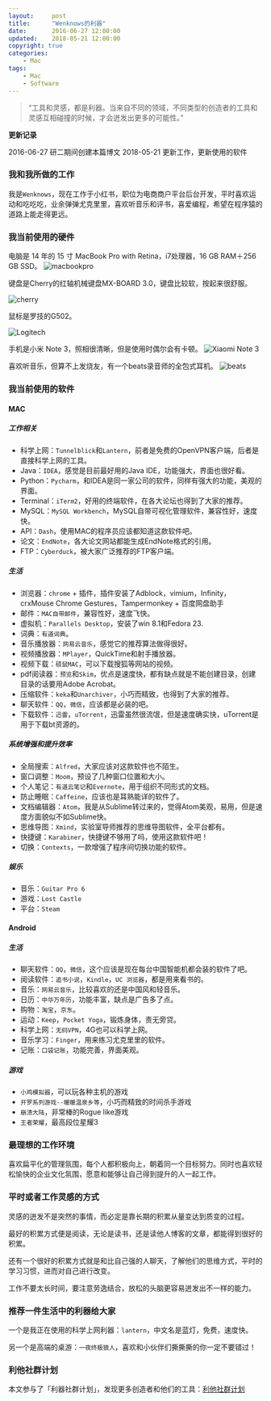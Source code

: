 ```yaml
---
layout:     post
title:      "Wenknows的利器"
date:       2016-06-27 12:00:00
updated:    2018-05-21 12:00:00
copyright: true
categories:
    - Mac
tags:
    - Mac
    - Software
---
```


> “工具和灵感，都是利器。当来自不同的领域，不同类型的创造者的工具和灵感互相碰撞的时候，才会迸发出更多的可能性。”

**更新记录**

2016-06-27  研二期间创建本篇博文
2018-05-21  更新工作，更新使用的软件

### 我和我所做的工作

我是`Wenknows`，现在工作于小红书，职位为电商商户平台后台开发，平时喜欢运动和吃吃吃，业余弹弹尤克里里，喜欢听音乐和评书，喜爱编程，希望在程序猿的道路上能走得更远。

### 我当前使用的硬件

电脑是 14 年的 15 寸 MacBook Pro with Retina，i7处理器，16 GB RAM＋256 GB SSD。
![macbookpro](/uploads/in-post/macbookpro.png)

<!-- more -->

键盘是Cherry的红轴机械键盘MX-BOARD 3.0，键盘比较软，按起来很舒服。

![cherry](/uploads/in-post/cherry.jpg)

鼠标是罗技的G502。

![Logitech](/uploads/in-post/mouse.jpg)

手机是小米 Note 3，照相很清晰，但是使用时偶尔会有卡顿。
![Xiaomi Note 3](/uploads/in-post/xiaomi-mi-note3.jpg)

喜欢听音乐，但算不上发烧友，有一个beats录音师的全包式耳机。
![beats](/uploads/in-post/beats.png)

### 我当前使用的软件

#### MAC

##### 工作相关

- 科学上网：`Tunnelblick`和`Lantern`，前者是免费的OpenVPN客户端，后者是直接科学上网的工具。
- Java：`IDEA`，感觉是目前最好用的Java IDE，功能强大，界面也很好看。
- Python：`Pycharm`，和IDEA是同一家公司的软件，同样有强大的功能，美观的界面。
- Terminal：`iTerm2`，好用的终端软件，在各大论坛也得到了大家的推荐。
- MySQL：`MySQL Workbench`，MySQL自带可视化管理软件，兼容性好，速度快。
- API：`Dash`，使用MAC的程序员应该都知道这款软件吧。
- 论文：`EndNote`，各大论文网站都能生成EndNote格式的引用。
- FTP：`Cyberduck`，被大家广泛推荐的FTP客户端。

##### 生活

- 浏览器：`chrome` + 插件，插件安装了Adblock，vimium，Infinity，crxMouse Chrome Gestures，Tampermonkey + 百度网盘助手
- 邮件：`MAC自带邮件`，兼容性好，速度飞快。
- 虚拟机：`Parallels Desktop`，安装了win 8.1和Fedora 23.
- 词典：`有道词典`。
- 音乐播放器：`网易云音乐`，感觉它的推荐算法做得很好。
- 视频播放器：`MPlayer`，QuickTime和射手播放器。
- 视频下载：`硕鼠MAC`，可以下载搜狐等网站的视频。
- pdf阅读器：`预览`和`Skim`，优点是速度快，都有缺点就是不能创建目录，创建目录的话要用Adobe Acrobat。
- 压缩软件：`keka`和`Unarchiver`，小巧而精致，也得到了大家的推荐。
- 聊天软件：`QQ`，`微信`，应该都是必装的吧。
- 下载软件：`迅雷`，`uTorrent`，迅雷虽然很流氓，但是速度确实快，uTorrent是用于下载bt资源的。

##### 系统增强和提升效率

- 全局搜索：`Alfred`，大家应该对这款软件也不陌生。
- 窗口调整：`Moom`，预设了几种窗口位置和大小。
- 个人笔记：`有道云笔记`和`Evernote`，用于组织不同形式的文档。
- 防止睡眠：`Caffeine`，应该也是耳熟能详的软件了。
- 文档编辑器：`Atom`，我是从Sublime转过来的，觉得Atom美观，易用，但是速度方面貌似不如Sublime快。
- 思维导图：`Xmind`，实验室导师推荐的思维导图软件，全平台都有。
- 快捷键：`Karabiner`，快捷键不够用了吗，使用这款软件吧！
- 切换：`Contexts`，一款增强了程序间切换功能的软件。

##### 娱乐

- 音乐：`Guitar Pro 6`
- 游戏：`Lost Castle`
- 平台：`Steam`

#### Android

##### 生活

- 聊天软件：`QQ`，`微信`，这个应该是现在每台中国智能机都会装的软件了吧。
- 阅读软件：`追书小说`，`Kindle`，`UC 浏览器`，都是用来看书的。
- 音乐：`网易云音乐`，比较喜欢的还是中国风和轻音乐。
- 日历：`中华万年历`，功能丰富，缺点是广告多了点。
- 购物：`淘宝`，`京东`。
- 运动：`Keep`，`Pocket Yoga`，锻炼身体，责无旁贷。
- 科学上网：`无码VPN`，4G也可以科学上网。
- 音乐学习：`Finger`，用来练习尤克里里的软件。
- 记账：`口袋记账`，功能完善，界面美观。

##### 游戏

- `小鸡模拟器`，可以玩各种主机的游戏
- `开罗系列游戏--暖暖温泉乡等`，小巧而精致的时间杀手游戏
- `崩溃大陆`，非常棒的Rogue like游戏
- `王者荣耀`，最高段位星耀3

### 最理想的工作环境

喜欢扁平化的管理氛围，每个人都积极向上，朝着同一个目标努力。同时也喜欢轻松愉快的企业文化氛围，愿意和能够让自己得到提升的人一起工作。

### 平时或者工作灵感的方式

灵感的迸发不是突然的事情，而必定是靠长期的积累从量变达到质变的过程。

最好的积累方式便是阅读，无论是读书，还是读他人博客的文章，都能得到很好的积累。

还有一个很好的积累方式就是和比自己强的人聊天，了解他们的思维方式，平时的学习习惯，进而对自己进行改变。

工作不要太长时间，要注意劳逸结合，放松的头脑更容易迸发出不一样的能力。

### 推荐一件生活中的利器给大家

一个是我正在使用的科学上网利器：`lantern`，中文名是蓝灯，免费，速度快。

另一个是高端的桌游：`一夜终极狼人`，喜欢和小伙伴们撕撕撕的你一定不要错过！

### 利他社群计划

本文参与了「利器社群计划」，发现更多创造者和他们的工具：[利他社群计划](http://liqi.io/community/)
